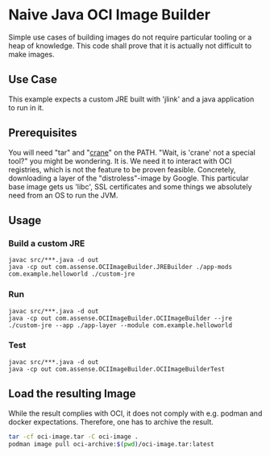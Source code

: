# Naive Java OCI Image Builder
Simple use cases of building images do not require particular tooling or a heap of knowledge. This code shall prove that it is actually not difficult to make images.

## Use Case
This example expects a custom JRE built with 'jlink' and a java application to run in it.

## Prerequisites
You will need "tar" and "[crane](https://github.com/google/go-containerregistry/blob/main/cmd/crane/README.md)" on the PATH. "Wait, is 'crane' not a special tool?" you might be wondering. It is. We need it to interact with OCI registries, which is not the feature to be proven feasible. Concretely, downloading a layer of the "distroless"-image by Google. This particular base image gets us 'libc', SSL certificates and some things we absolutely need from an OS to run the JVM.

## Usage
### Build a custom JRE
```fish
javac src/***.java -d out
java -cp out com.assense.OCIImageBuilder.JREBuilder ./app-mods com.example.helloworld ./custom-jre
```
### Run
```fish
javac src/***.java -d out
java -cp out com.assense.OCIImageBuilder.OCIImageBuilder --jre ./custom-jre --app ./app-layer --module com.example.helloworld
```
### Test
```fish
javac src/***.java -d out
java -cp out com.assense.OCIImageBuilder.OCIImageBuilderTest
```

## Load the resulting Image
While the result complies with OCI, it does not comply with e.g. podman and docker expectations. Therefore, one has to archive the result.

```bash
tar -cf oci-image.tar -C oci-image .
podman image pull oci-archive:$(pwd)/oci-image.tar:latest
```